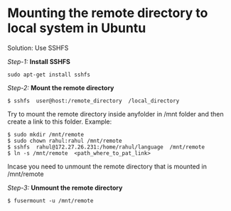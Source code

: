 
**Mounting the remote directory to local system in Ubuntu**
===========================================================

Solution: Use SSHFS

*Step-1:*  **Install SSHFS**
```
sudo apt-get install sshfs
```

*Step-2:*  **Mount the remote directory**
```
$ sshfs  user@host:/remote_directory  /local_directory
```
Try to mount the remote directory inside anyfolder in /mnt folder and then create a link to this folder. 
Example:
```
$ sudo mkdir /mnt/remote
$ sudo chown rahul:rahul /mnt/remote
$ sshfs  rahul@172.27.26.231:/home/rahul/language  /mnt/remote
$ ln -s /mnt/remote  <path_where_to_pat_link>
```

Incase you need to unmount the remote directory that is mounted in /mnt/remote

*Step-3:*  **Unmount the remote directory**
```
$ fusermount -u /mnt/remote
```


